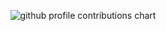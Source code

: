 <p align="center">
  <picture>
    <source media="(prefers-color-scheme: dark)" srcset="https://raw.githubusercontent.com/samuelrebula/samuelrebula/output-3d-contrib/night.svg" />
    <source media="(prefers-color-scheme: light)" srcset="https://raw.githubusercontent.com/samuelrebula/samuelrebula/output-3d-contrib/day.svg" />
    <img alt="github profile contributions chart" src="https://raw.githubusercontent.com/samuelrebula/samuelrebula/output-3d-contrib/day.svg" />
  </picture>
</p>
